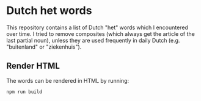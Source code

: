 # Dutch het words

This repository contains a list of Dutch "het" words which I encountered over
time. I tried to remove composites (which always get the article of the last
partial noun), unless they are used frequently in daily Dutch (e.g.
"buitenland" or "ziekenhuis").

## Render HTML
The words can be rendered in HTML by running:
```
npm run build
```